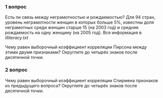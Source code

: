 ### 1 вопрос

Есть ли связь между неграмотностью и рождаемостью? Для 94 стран, уровень неграмотности женщин в которых больше 5%, известны доля неграмотных среди женщин старше 15 (на 2003 год) и средняя рождаемость на одну женщину (на 2005 год). Вся информация в *illiteracy.txt*

Чему равен выборочный коэффициент корреляции Пирсона между этими двумя признаками? Округлите до четырёх знаков после десятичной точки.

### 2 вопрос

Чему равен выборочный коэффициент корреляции Спирмена признаков из предыдущего вопроса? Округлите до четырёх знаков после десятичной точки.
